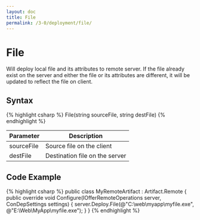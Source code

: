 ```yaml
---
layout: doc
title: File
permalink: /3-0/deployment/file/
---
```


File
====

Will deploy local file and its attributes to remote server. If the file already exist on the server and either the file or its attributes are different, it will be updated to reflect the file on client.

## Syntax

{% highlight csharp %}
File(string sourceFile, string destFile)
{% endhighlight %}

<table>
	<thead>
		<tr>
			<th>Parameter</th>
			<th>Description</th>
		</tr>
	</thead>
	<tbody>
		<tr>
			<td>sourceFile</td>
			<td>Source file on the client</td>
		</tr>
		<tr>
			<td>destFile</td>
			<td>Destination file on the server</td>
		</tr>
	</tbody>
</table>

## Code Example

{% highlight csharp %}
public class MyRemoteArtifact : Artifact.Remote
{
  public override void Configure(IOfferRemoteOperations server, ConDepSettings settings)
  {
    server.Deploy.File(@"C:\web\myapp\myfile.exe", @"E:\Web\MyApp\myfile.exe");
  }
}
{% endhighlight %}
